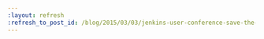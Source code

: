 ```yaml
---
:layout: refresh
:refresh_to_post_id: /blog/2015/03/03/jenkins-user-conference-save-the-date
---
```

